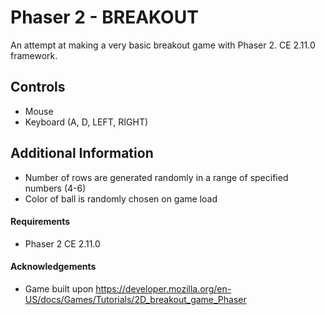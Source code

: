# Phaser 2 - BREAKOUT
An attempt at making a very basic breakout game with Phaser 2. CE 2.11.0 framework.

## Controls
- Mouse
- Keyboard (A, D, LEFT, RIGHT)

## Additional Information
- Number of rows are generated randomly in a range of specified numbers (4-6)
- Color of ball is randomly chosen on game load

#### Requirements
- Phaser 2 CE 2.11.0

#### Acknowledgements
-  Game built upon https://developer.mozilla.org/en-US/docs/Games/Tutorials/2D_breakout_game_Phaser
